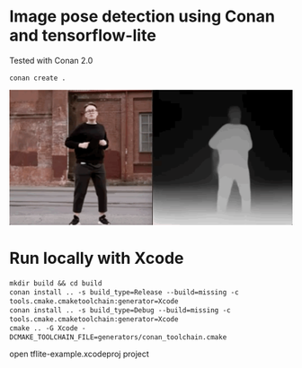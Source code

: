 # Image pose detection using Conan and tensorflow-lite

Tested with Conan 2.0

```
conan create .
```

![Ejemplo de GIF](assets/output.gif)


# Run locally with Xcode

```
mkdir build && cd build
conan install .. -s build_type=Release --build=missing -c tools.cmake.cmaketoolchain:generator=Xcode
conan install .. -s build_type=Debug --build=missing -c tools.cmake.cmaketoolchain:generator=Xcode
cmake .. -G Xcode -DCMAKE_TOOLCHAIN_FILE=generators/conan_toolchain.cmake
```

open tflite-example.xcodeproj project
